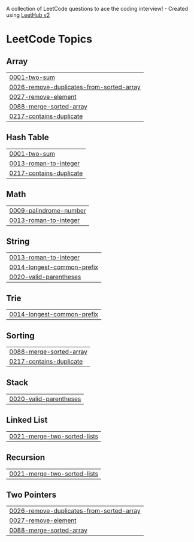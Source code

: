 A collection of LeetCode questions to ace the coding interview! - Created using [LeetHub v2](https://github.com/arunbhardwaj/LeetHub-2.0)
<!---LeetCode Topics Start-->
# LeetCode Topics
## Array
|  |
| ------- |
| [0001-two-sum](https://github.com/HK-An/LeetCode/tree/master/0001-two-sum) |
| [0026-remove-duplicates-from-sorted-array](https://github.com/HK-An/LeetCode/tree/master/0026-remove-duplicates-from-sorted-array) |
| [0027-remove-element](https://github.com/HK-An/LeetCode/tree/master/0027-remove-element) |
| [0088-merge-sorted-array](https://github.com/HK-An/LeetCode/tree/master/0088-merge-sorted-array) |
| [0217-contains-duplicate](https://github.com/HK-An/LeetCode/tree/master/0217-contains-duplicate) |
## Hash Table
|  |
| ------- |
| [0001-two-sum](https://github.com/HK-An/LeetCode/tree/master/0001-two-sum) |
| [0013-roman-to-integer](https://github.com/HK-An/LeetCode/tree/master/0013-roman-to-integer) |
| [0217-contains-duplicate](https://github.com/HK-An/LeetCode/tree/master/0217-contains-duplicate) |
## Math
|  |
| ------- |
| [0009-palindrome-number](https://github.com/HK-An/LeetCode/tree/master/0009-palindrome-number) |
| [0013-roman-to-integer](https://github.com/HK-An/LeetCode/tree/master/0013-roman-to-integer) |
## String
|  |
| ------- |
| [0013-roman-to-integer](https://github.com/HK-An/LeetCode/tree/master/0013-roman-to-integer) |
| [0014-longest-common-prefix](https://github.com/HK-An/LeetCode/tree/master/0014-longest-common-prefix) |
| [0020-valid-parentheses](https://github.com/HK-An/LeetCode/tree/master/0020-valid-parentheses) |
## Trie
|  |
| ------- |
| [0014-longest-common-prefix](https://github.com/HK-An/LeetCode/tree/master/0014-longest-common-prefix) |
## Sorting
|  |
| ------- |
| [0088-merge-sorted-array](https://github.com/HK-An/LeetCode/tree/master/0088-merge-sorted-array) |
| [0217-contains-duplicate](https://github.com/HK-An/LeetCode/tree/master/0217-contains-duplicate) |
## Stack
|  |
| ------- |
| [0020-valid-parentheses](https://github.com/HK-An/LeetCode/tree/master/0020-valid-parentheses) |
## Linked List
|  |
| ------- |
| [0021-merge-two-sorted-lists](https://github.com/HK-An/LeetCode/tree/master/0021-merge-two-sorted-lists) |
## Recursion
|  |
| ------- |
| [0021-merge-two-sorted-lists](https://github.com/HK-An/LeetCode/tree/master/0021-merge-two-sorted-lists) |
## Two Pointers
|  |
| ------- |
| [0026-remove-duplicates-from-sorted-array](https://github.com/HK-An/LeetCode/tree/master/0026-remove-duplicates-from-sorted-array) |
| [0027-remove-element](https://github.com/HK-An/LeetCode/tree/master/0027-remove-element) |
| [0088-merge-sorted-array](https://github.com/HK-An/LeetCode/tree/master/0088-merge-sorted-array) |
<!---LeetCode Topics End-->
